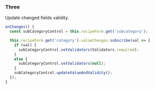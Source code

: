 ### Three 

Update changed fields validity.

```typescript
onChanges() {
  const subCategoryControl = this.recipeForm.get('subcategory');

  this.recipeForm.get('category').valueChanges.subscribe(val => {
    if (val) {
      subCategoryControl.setValidators(Validators.required);
    }
    else {
      subCategoryControl.setValidators(null);
    }
    subCategoryControl.updateValueAndValidity();
  });
}
```